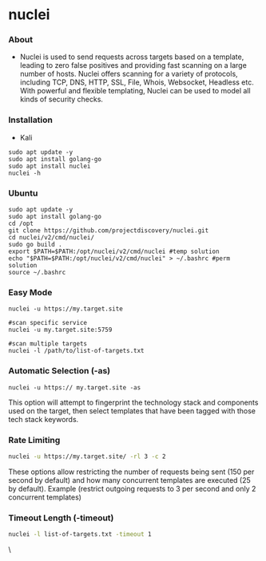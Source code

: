 # nuclei

### About

* Nuclei is used to send requests across targets based on a template, leading to zero false positives and providing fast scanning on a large number of hosts. Nuclei offers scanning for a variety of protocols, including TCP, DNS, HTTP, SSL, File, Whois, Websocket, Headless etc. With powerful and flexible templating, Nuclei can be used to model all kinds of security checks.

### Installation&#x20;

* Kali

```
sudo apt update -y 
sudo apt install golang-go
sudo apt install nuclei
nuclei -h
```

### Ubuntu

```
sudo apt update -y
sudo apt install golang-go
cd /opt
git clone https://github.com/projectdiscovery/nuclei.git
cd nuclei/v2/cmd/nuclei/
sudo go build .
export $PATH=$PATH:/opt/nuclei/v2/cmd/nuclei #temp solution  
echo "$PATH=$PATH:/opt/nuclei/v2/cmd/nuclei" > ~/.bashrc #perm solution
source ~/.bashrc
```

### Easy Mode

```
nuclei -u https://my.target.site

#scan specific service 
nuclei -u my.target.site:5759

#scan multiple targets 
nuclei -l /path/to/list-of-targets.txt
```

### **Automatic Selection (-as)**

```
nuclei -u https:// my.target.site -as
```

This option will attempt to fingerprint the technology stack and components used on the target, then select templates that have been tagged with those tech stack keywords.

### **Rate Limiting** <a href="#rate-limiting" id="rate-limiting"></a>

```bash
nuclei -u https://my.target.site/ -rl 3 -c 2
```

These options allow restricting the number of requests being sent (150 per second by default) and how many concurrent templates are executed (25 by default). Example (restrict outgoing requests to 3 per second and only 2 concurrent templates)

### **Timeout Length (-timeout)**

```bash
nuclei -l list-of-targets.txt -timeout 1
```

\
